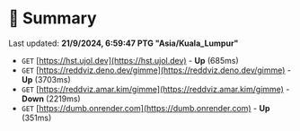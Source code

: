 # 📖 Summary
Last updated: **21/9/2024, 6:59:47 PTG "Asia/Kuala_Lumpur"**

- `GET` [https://hst.ujol.dev](https://hst.ujol.dev) - **Up** (685ms)
- `GET` [https://reddviz.deno.dev/gimme](https://reddviz.deno.dev/gimme) - **Up** (3703ms)
- `GET` [https://reddviz.amar.kim/gimme](https://reddviz.amar.kim/gimme) - **Down** (2219ms)
- `GET` [https://dumb.onrender.com](https://dumb.onrender.com) - **Up** (351ms)
